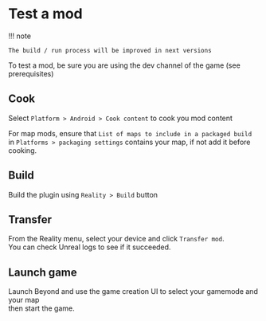 ﻿# Test a mod

!!! note

    The build / run process will be improved in next versions

To test a mod, be sure you are using the dev channel of the game (see prerequisites)

## Cook

Select `Platform > Android > Cook content` to cook you mod content

For map mods, ensure that `List of maps to include in a packaged build` in `Platforms > packaging settings` contains your map, if not add it before cooking.

## Build

Build the plugin using `Reality > Build` button

## Transfer

From the Reality menu, select your device and click `Transfer mod`.  
You can check Unreal logs to see if it succeeded.

## Launch game

Launch Beyond and use the game creation UI to select your gamemode and your map  
then start the game.